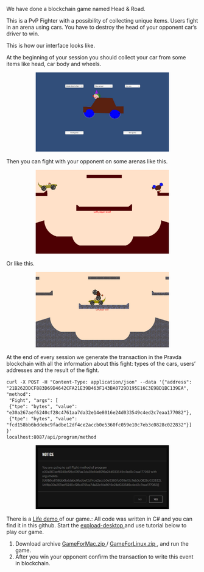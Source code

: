We have done a blockchain game named Head & Road.

This is a PvP Fighter with a possibility of collecting unique items. Users fight in an arena using cars. You have to destroy the head of your opponent car’s driver to win.

This is how our interface looks like.

At the beginning of your session you should collect your car from some items like head, car body and wheels.
<p align="center">
  <img src="Enter.jpg" width="350" title="Create your car.">
</p>

Then you can fight with your opponent on some arenas like this.

<p align="center">
  <img src="Fight1.png" width="350" title="First fight.">
</p>

Or like this.
<p align="center">
  <img src="Fight2.jpg" width="350" title="Second fight.">
</p>

At the end of every session we generate the transaction in the Pravda blockchain with all the information about this fight: types of the cars, users’ addresses and the result of the fight.

```
curl -X POST -H "Content-Type: application/json" --data '{"address": "21B262DDCF883D69D4642CFA21E39B463F143BA0729D195E16C3E9BD1BC139EA", "method":
 "Fight", "args": [
 {"tpe": "bytes", "value": "e30a267aef6240cf28c4761aa7da32e14e8016e24d033549c4ed2c7eaa177082"},
 {"tpe": "bytes", "value": "fcd158bb6bddebc9fadbe12df4ce2accb0e5360fc059e10c7eb3c0828c022832"}] }'
localhost:8087/api/program/method
```

<p align="center">
  <img src="Transaction.jpg" width="350" title="Transaction.">
</p>


There is a <a href="https://www.youtube.com/watch?v=TVfSyeEHNcQ"> Life demo </a> of our game.:
All code was written in C# and you can find it in this github.
Start the <a href="http://download.expload.com/expload-desktop/"> expload-desktop </a> and use tutorial below to play our game.
1) Download archive <a href="https://github.com/glushenkovIG/GameNodeHackathon/blob/master/GameForMac.zip"> GameForMac.zip </a> / <a href="https://github.com/glushenkovIG/GameNodeHackathon/blob/master/GameForLinux.zip"> GameForLinux.zip </a>, and run the game.
2) After you win your opponent confirm the transaction to write this event in blockchain.
